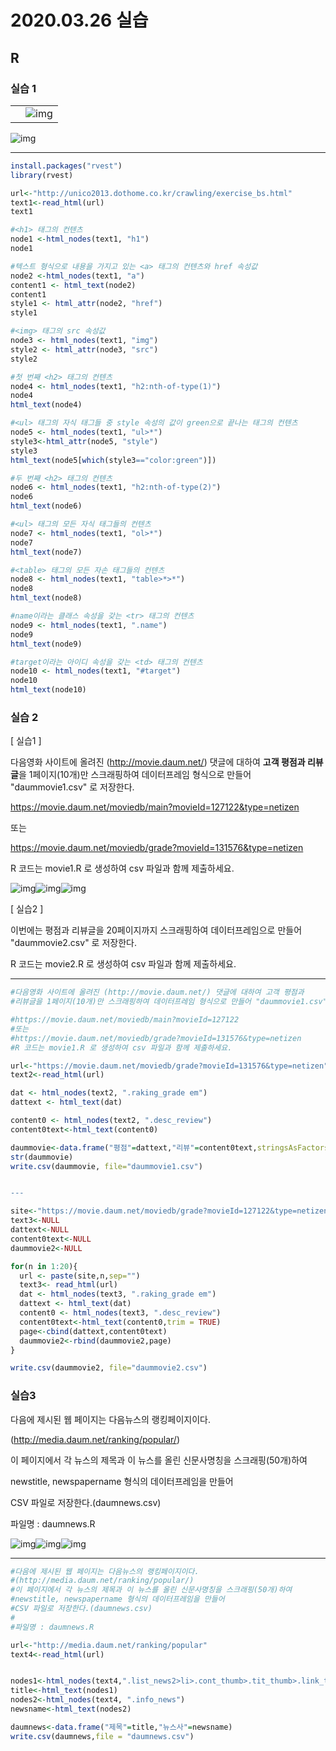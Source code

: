 # 2020.03.26 실습

## R

### 실습 1



|      |                                                              |
| ---- | ------------------------------------------------------------ |
|      | ![img](file:///C:\Users\student\AppData\Local\Temp\msohtmlclip1\01\clip_image001.png) |

![img](file:///C:\Users\student\AppData\Local\Temp\msohtmlclip1\01\clip_image003.jpg)



---

```R
install.packages("rvest")
library(rvest)

url<-"http://unico2013.dothome.co.kr/crawling/exercise_bs.html"
text1<-read_html(url)
text1

#<h1> 태그의 컨텐츠
node1 <-html_nodes(text1, "h1")
node1

#텍스트 형식으로 내용을 가지고 있는 <a> 태그의 컨텐츠와 href 속성값
node2 <-html_nodes(text1, "a")
content1 <- html_text(node2)
content1
style1 <- html_attr(node2, "href")
style1

#<img> 태그의 src 속성값
node3 <- html_nodes(text1, "img")
style2 <- html_attr(node3, "src")
style2

#첫 번째 <h2> 태그의 컨텐츠
node4 <- html_nodes(text1, "h2:nth-of-type(1)")
node4
html_text(node4)

#<ul> 태그의 자식 태그들 중 style 속성의 값이 green으로 끝나는 태그의 컨텐츠
node5 <- html_nodes(text1, "ul>*")
style3<-html_attr(node5, "style")
style3
html_text(node5[which(style3=="color:green")])

#두 번째 <h2> 태그의 컨텐츠
node6 <- html_nodes(text1, "h2:nth-of-type(2)")
node6
html_text(node6)

#<ul> 태그의 모든 자식 태그들의 컨텐츠 
node7 <- html_nodes(text1, "ol>*")
node7
html_text(node7)

#<table> 태그의 모든 자손 태그들의 컨텐츠 
node8 <- html_nodes(text1, "table>*>*")
node8
html_text(node8)

#name이라는 클래스 속성을 갖는 <tr> 태그의 컨텐츠
node9 <- html_nodes(text1, ".name")
node9
html_text(node9)

#target이라는 아이디 속성을 갖는 <td> 태그의 컨텐츠
node10 <- html_nodes(text1, "#target")
node10
html_text(node10)


```



### 실습 2

[ 실습1 ]

다음영화 사이트에 올려진 (http://movie.daum.net/) 댓글에 대하여 **고객 평점과 리뷰글**을 1페이지(10개)만 스크래핑하여 데이터프레임 형식으로 만들어 "daummovie1.csv" 로 저장한다.

 

https://movie.daum.net/moviedb/main?movieId=127122&type=netizen

또는

https://movie.daum.net/moviedb/grade?movieId=131576&type=netizen

R 코드는 movie1.R 로 생성하여 csv 파일과 함께 제출하세요.

![img](file:///C:\Users\student\AppData\Local\Temp\msohtmlclip1\01\clip_image001.png)![img](file:///C:\Users\student\AppData\Local\Temp\msohtmlclip1\01\clip_image002.png)![img](file:///C:\Users\student\AppData\Local\Temp\msohtmlclip1\01\clip_image004.jpg)

 

 

 

 

[ 실습2 ]

이번에는 평점과 리뷰글을 20페이지까지 스크래핑하여 데이터프레임으로 만들어 "daummovie2.csv" 로 저장한다.

R 코드는 movie2.R 로 생성하여 csv 파일과 함께 제출하세요.

 

---



```R
#다음영화 사이트에 올려진 (http://movie.daum.net/) 댓글에 대하여 고객 평점과
#리뷰글을 1페이지(10개)만 스크래핑하여 데이터프레임 형식으로 만들어 "daummovie1.csv" 로 저장한다.

#https://movie.daum.net/moviedb/main?movieId=127122 
#또는
#https://movie.daum.net/moviedb/grade?movieId=131576&type=netizen
#R 코드는 movie1.R 로 생성하여 csv 파일과 함께 제출하세요.

url<-"https://movie.daum.net/moviedb/grade?movieId=131576&type=netizen"
text2<-read_html(url)

dat <- html_nodes(text2, ".raking_grade em")
dattext <- html_text(dat)

content0 <- html_nodes(text2, ".desc_review")
content0text<-html_text(content0)

daummovie<-data.frame("평점"=dattext,"리뷰"=content0text,stringsAsFactors=F)
str(daummovie)
write.csv(daummovie, file="daummovie1.csv")


---

site<-"https://movie.daum.net/moviedb/grade?movieId=127122&type=netizen&page="
text3<-NULL
dattext<-NULL
content0text<-NULL
daummovie2<-NULL

for(n in 1:20){
  url <- paste(site,n,sep="")
  text3<- read_html(url)
  dat <- html_nodes(text3, ".raking_grade em")
  dattext <- html_text(dat)
  content0 <- html_nodes(text3, ".desc_review")
  content0text<-html_text(content0,trim = TRUE)
  page<-cbind(dattext,content0text)
  daummovie2<-rbind(daummovie2,page)
}

write.csv(daummovie2, file="daummovie2.csv")


```



### 실습3

다음에 제시된 웹 페이지는 다음뉴스의 랭킹페이지이다.

(http://media.daum.net/ranking/popular/)

이 페이지에서 각 뉴스의 제목과 이 뉴스를 올린 신문사명칭을 스크래핑(50개)하여

newstitle, newspapername 형식의 데이터프레임을 만들어 

CSV 파일로 저장한다.(daumnews.csv)

 

파일명 : daumnews.R

 

![img](file:///C:\Users\student\AppData\Local\Temp\msohtmlclip1\01\clip_image001.gif)![img](file:///C:\Users\student\AppData\Local\Temp\msohtmlclip1\01\clip_image002.gif)![img](file:///C:\Users\student\AppData\Local\Temp\msohtmlclip1\01\clip_image004.jpg)

---

```R
#다음에 제시된 웹 페이지는 다음뉴스의 랭킹페이지이다.
#(http://media.daum.net/ranking/popular/)
#이 페이지에서 각 뉴스의 제목과 이 뉴스를 올린 신문사명칭을 스크래핑(50개)하여
#newstitle, newspapername 형식의 데이터프레임을 만들어 
#CSV 파일로 저장한다.(daumnews.csv)
#
#파일명 : daumnews.R

url<-"http://media.daum.net/ranking/popular"
text4<-read_html(url)


nodes1<-html_nodes(text4,".list_news2>li>.cont_thumb>.tit_thumb>.link_txt")
title<-html_text(nodes1)
nodes2<-html_nodes(text4, ".info_news")
newsname<-html_text(nodes2)

daumnews<-data.frame("제목"=title,"뉴스사"=newsname)
write.csv(daumnews,file = "daumnews.csv")


```

